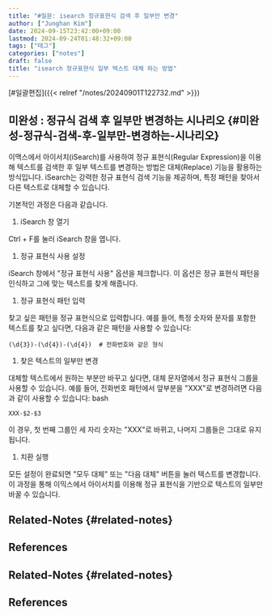 ```yaml
---
title: "#질문: isearch 정규표현식 검색 후 일부만 변경"
author: ["Junghan Kim"]
date: 2024-09-15T23:42:00+09:00
lastmod: 2024-09-24T01:48:32+09:00
tags: ["태그"]
categories: ["notes"]
draft: false
title: "isearch 정규표현식 일부 텍스트 대체 하는 방법"
---
```


[#일괄편집]({{< relref "/notes/20240901T122732.md" >}})

<!--more-->


## 미완성 : 정규식 검색 후 일부만 변경하는 시나리오 {#미완성-정규식-검색-후-일부만-변경하는-시나리오}

이맥스에서 아이서치(iSearch)를 사용하여 정규 표현식(Regular Expression)을 이용해 텍스트를 검색한 후 일부 텍스트를 변경하는 방법은 대체(Replace) 기능을 활용하는 방식입니다. iSearch는 강력한 정규 표현식 검색 기능을 제공하며, 특정 패턴을 찾아서 다른 텍스트로 대체할 수 있습니다.

기본적인 과정은 다음과 같습니다.

1.  iSearch 창 열기

Ctrl + F를 눌러 iSearch 창을 엽니다.

1.  정규 표현식 사용 설정

iSearch 창에서 "정규 표현식 사용" 옵션을 체크합니다. 이 옵션은 정규 표현식 패턴을 인식하고 그에 맞는 텍스트를 찾게 해줍니다.

1.  정규 표현식 패턴 입력

찾고 싶은 패턴을 정규 표현식으로 입력합니다. 예를 들어, 특정 숫자와 문자를 포함한 텍스트를 찾고 싶다면, 다음과 같은 패턴을 사용할 수 있습니다:

```text
(\d{3})-(\d{4})-(\d{4})  # 전화번호와 같은 형식
```

1.  찾은 텍스트의 일부만 변경

대체할 텍스트에서 원하는 부분만 바꾸고 싶다면, 대체 문자열에서 정규 표현식 그룹을 사용할 수 있습니다. 예를 들어, 전화번호 패턴에서 앞부분을 "XXX"로 변경하려면 다음과 같이 사용할 수 있습니다: bash

```text
XXX-$2-$3
```

이 경우, 첫 번째 그룹인 세 자리 숫자는 "XXX"로 바뀌고, 나머지 그룹들은 그대로 유지됩니다.

1.  치환 실행

모든 설정이 완료되면 "모두 대체" 또는 "다음 대체" 버튼을 눌러 텍스트를 변경합니다. 이 과정을 통해 이믹스에서 아이서치를 이용해 정규 표현식을 기반으로 텍스트의 일부만 바꿀 수 있습니다.


## Related-Notes {#related-notes}

## References

<style>.csl-entry{text-indent: -1.5em; margin-left: 1.5em;}</style><div class="csl-bib-body">
</div>


## Related-Notes {#related-notes}

## References

<style>.csl-entry{text-indent: -1.5em; margin-left: 1.5em;}</style><div class="csl-bib-body">
</div>
